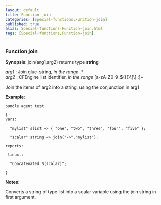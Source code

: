 ```yaml
---
layout: default
title: Function-join
categories: [Special-functions,Function-join]
published: true
alias: Special-functions-Function-join.html
tags: [Special-functions,Function-join]
---
```


### Function join

**Synopsis**: join(arg1,arg2) returns type **string**

  
 *arg1* : Join glue-string, *in the range* .\*   
 *arg2* : CFEngine list identifier, *in the range*
[a-zA-Z0-9\_\$(){}\\[\\].:]+   

Join the items of arg2 into a string, using the conjunction in arg1

**Example**:  
   

```cf3
bundle agent test

{
vars:

  "mylist" slist => { "one", "two", "three", "four", "five" };

  "scalar" string => join("->","mylist");

reports:

 linux::

  "Concatenated $(scalar)";

}
```

**Notes**:  
   

Converts a string of type list into a scalar variable using the join
string in first argument.
